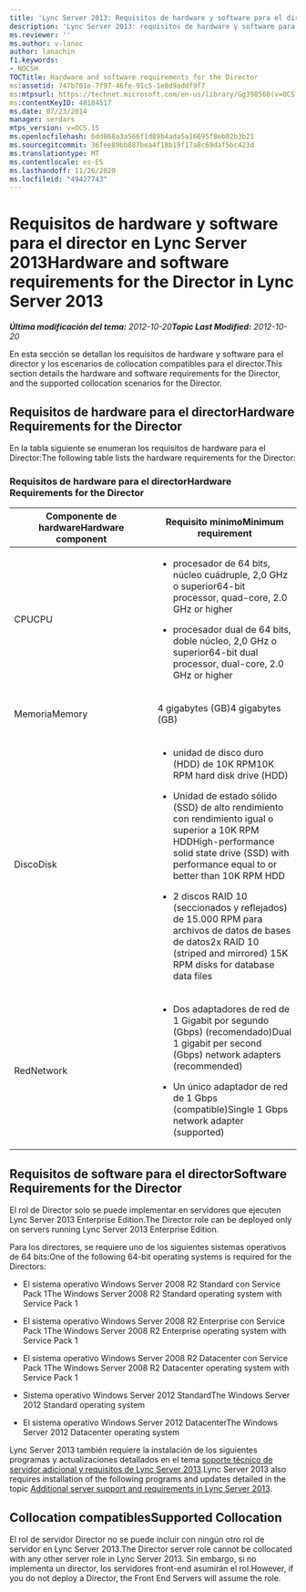 ```yaml
---
title: 'Lync Server 2013: Requisitos de hardware y software para el director'
description: 'Lync Server 2013: requisitos de hardware y software para el director.'
ms.reviewer: ''
ms.author: v-lanac
author: lanachin
f1.keywords:
- NOCSH
TOCTitle: Hardware and software requirements for the Director
ms:assetid: 747b701e-7f97-46fe-91c5-1e8d9addf9f7
ms:mtpsurl: https://technet.microsoft.com/en-us/library/Gg398560(v=OCS.15)
ms:contentKeyID: 48184517
ms.date: 07/23/2014
manager: serdars
mtps_version: v=OCS.15
ms.openlocfilehash: 6dd868a3a566f1d89b4ada5a16695f8eb02b3b21
ms.sourcegitcommit: 36fee89bb887bea4f18b19f17a8c69daf5bc423d
ms.translationtype: MT
ms.contentlocale: es-ES
ms.lasthandoff: 11/26/2020
ms.locfileid: "49427743"
---
```

# <a name="hardware-and-software-requirements-for-the-director-in-lync-server-2013"></a><span data-ttu-id="7af18-103">Requisitos de hardware y software para el director en Lync Server 2013</span><span class="sxs-lookup"><span data-stu-id="7af18-103">Hardware and software requirements for the Director in Lync Server 2013</span></span>

<div data-xmlns="http://www.w3.org/1999/xhtml">

<div class="topic" data-xmlns="http://www.w3.org/1999/xhtml" data-msxsl="urn:schemas-microsoft-com:xslt" data-cs="https://msdn.microsoft.com/">

<div data-asp="https://msdn2.microsoft.com/asp">



</div>

<div id="mainSection">

<div id="mainBody"><span data-ttu-id="7af18-104">

<span> </span></span><span class="sxs-lookup"><span data-stu-id="7af18-104">

<span> </span></span></span>

<span data-ttu-id="7af18-105">_**Última modificación del tema:** 2012-10-20_</span><span class="sxs-lookup"><span data-stu-id="7af18-105">_**Topic Last Modified:** 2012-10-20_</span></span>

<span data-ttu-id="7af18-106">En esta sección se detallan los requisitos de hardware y software para el director y los escenarios de collocation compatibles para el director.</span><span class="sxs-lookup"><span data-stu-id="7af18-106">This section details the hardware and software requirements for the Director, and the supported collocation scenarios for the Director.</span></span>

<div>

## <a name="hardware-requirements-for-the-director"></a><span data-ttu-id="7af18-107">Requisitos de hardware para el director</span><span class="sxs-lookup"><span data-stu-id="7af18-107">Hardware Requirements for the Director</span></span>

<span data-ttu-id="7af18-108">En la tabla siguiente se enumeran los requisitos de hardware para el Director:</span><span class="sxs-lookup"><span data-stu-id="7af18-108">The following table lists the hardware requirements for the Director:</span></span>

### <a name="hardware-requirements-for-the-director"></a><span data-ttu-id="7af18-109">Requisitos de hardware para el director</span><span class="sxs-lookup"><span data-stu-id="7af18-109">Hardware Requirements for the Director</span></span>

<table>
<colgroup>
<col style="width: 50%" />
<col style="width: 50%" />
</colgroup>
<thead>
<tr class="header">
<th><span data-ttu-id="7af18-110">Componente de hardware</span><span class="sxs-lookup"><span data-stu-id="7af18-110">Hardware component</span></span></th>
<th><span data-ttu-id="7af18-111">Requisito mínimo</span><span class="sxs-lookup"><span data-stu-id="7af18-111">Minimum requirement</span></span></th>
</tr>
</thead>
<tbody>
<tr class="odd">
<td><p><span data-ttu-id="7af18-112">CPU</span><span class="sxs-lookup"><span data-stu-id="7af18-112">CPU</span></span></p></td>
<td><ul>
<li><p><span data-ttu-id="7af18-113">procesador de 64 bits, núcleo cuádruple, 2,0 GHz o superior</span><span class="sxs-lookup"><span data-stu-id="7af18-113">64-bit processor, quad-core, 2.0 GHz or higher</span></span></p></li>
<li><p><span data-ttu-id="7af18-114">procesador dual de 64 bits, doble núcleo, 2,0 GHz o superior</span><span class="sxs-lookup"><span data-stu-id="7af18-114">64-bit dual processor, dual-core, 2.0 GHz or higher</span></span></p></li>
</ul></td>
</tr>
<tr class="even">
<td><p><span data-ttu-id="7af18-115">Memoria</span><span class="sxs-lookup"><span data-stu-id="7af18-115">Memory</span></span></p></td>
<td><p><span data-ttu-id="7af18-116">4 gigabytes (GB)</span><span class="sxs-lookup"><span data-stu-id="7af18-116">4 gigabytes (GB)</span></span></p></td>
</tr>
<tr class="odd">
<td><p><span data-ttu-id="7af18-117">Disco</span><span class="sxs-lookup"><span data-stu-id="7af18-117">Disk</span></span></p></td>
<td><ul>
<li><p><span data-ttu-id="7af18-118">unidad de disco duro (HDD) de 10K RPM</span><span class="sxs-lookup"><span data-stu-id="7af18-118">10K RPM hard disk drive (HDD)</span></span></p></li>
<li><p><span data-ttu-id="7af18-119">Unidad de estado sólido (SSD) de alto rendimiento con rendimiento igual o superior a 10K RPM HDD</span><span class="sxs-lookup"><span data-stu-id="7af18-119">High-performance solid state drive (SSD) with performance equal to or better than 10K RPM HDD</span></span></p></li>
<li><p><span data-ttu-id="7af18-120">2 discos RAID 10 (seccionados y reflejados) de 15.000 RPM para archivos de datos de bases de datos</span><span class="sxs-lookup"><span data-stu-id="7af18-120">2x RAID 10 (striped and mirrored) 15K RPM disks for database data files</span></span></p></li>
</ul></td>
</tr>
<tr class="even">
<td><p><span data-ttu-id="7af18-121">Red</span><span class="sxs-lookup"><span data-stu-id="7af18-121">Network</span></span></p></td>
<td><ul>
<li><p><span data-ttu-id="7af18-122">Dos adaptadores de red de 1 Gigabit por segundo (Gbps) (recomendado)</span><span class="sxs-lookup"><span data-stu-id="7af18-122">Dual 1 gigabit per second (Gbps) network adapters (recommended)</span></span></p></li>
<li><p><span data-ttu-id="7af18-123">Un único adaptador de red de 1 Gbps (compatible)</span><span class="sxs-lookup"><span data-stu-id="7af18-123">Single 1 Gbps network adapter (supported)</span></span></p></li>
</ul></td>
</tr>
</tbody>
</table>


</div>

<div>

## <a name="software-requirements-for-the-director"></a><span data-ttu-id="7af18-124">Requisitos de software para el director</span><span class="sxs-lookup"><span data-stu-id="7af18-124">Software Requirements for the Director</span></span>

<span data-ttu-id="7af18-125">El rol de Director solo se puede implementar en servidores que ejecuten Lync Server 2013 Enterprise Edition.</span><span class="sxs-lookup"><span data-stu-id="7af18-125">The Director role can be deployed only on servers running Lync Server 2013 Enterprise Edition.</span></span>

<span data-ttu-id="7af18-126">Para los directores, se requiere uno de los siguientes sistemas operativos de 64 bits:</span><span class="sxs-lookup"><span data-stu-id="7af18-126">One of the following 64-bit operating systems is required for the Directors:</span></span>

  - <span data-ttu-id="7af18-127">El sistema operativo Windows Server 2008 R2 Standard con Service Pack 1</span><span class="sxs-lookup"><span data-stu-id="7af18-127">The Windows Server 2008 R2 Standard operating system with Service Pack 1</span></span>

  - <span data-ttu-id="7af18-128">El sistema operativo Windows Server 2008 R2 Enterprise con Service Pack 1</span><span class="sxs-lookup"><span data-stu-id="7af18-128">The Windows Server 2008 R2 Enterprise operating system with Service Pack 1</span></span>

  - <span data-ttu-id="7af18-129">El sistema operativo Windows Server 2008 R2 Datacenter con Service Pack 1</span><span class="sxs-lookup"><span data-stu-id="7af18-129">The Windows Server 2008 R2 Datacenter operating system with Service Pack 1</span></span>

  - <span data-ttu-id="7af18-130">Sistema operativo Windows Server 2012 Standard</span><span class="sxs-lookup"><span data-stu-id="7af18-130">The Windows Server 2012 Standard operating system</span></span>

  - <span data-ttu-id="7af18-131">El sistema operativo Windows Server 2012 Datacenter</span><span class="sxs-lookup"><span data-stu-id="7af18-131">The Windows Server 2012 Datacenter operating system</span></span>

<span data-ttu-id="7af18-132">Lync Server 2013 también requiere la instalación de los siguientes programas y actualizaciones detallados en el tema [soporte técnico de servidor adicional y requisitos de Lync Server 2013](lync-server-2013-additional-server-support-and-requirements.md).</span><span class="sxs-lookup"><span data-stu-id="7af18-132">Lync Server 2013 also requires installation of the following programs and updates detailed in the topic [Additional server support and requirements in Lync Server 2013](lync-server-2013-additional-server-support-and-requirements.md).</span></span>

</div>

<div>

## <a name="supported-collocation"></a><span data-ttu-id="7af18-133">Collocation compatibles</span><span class="sxs-lookup"><span data-stu-id="7af18-133">Supported Collocation</span></span>

<span data-ttu-id="7af18-134">El rol de servidor Director no se puede incluir con ningún otro rol de servidor en Lync Server 2013.</span><span class="sxs-lookup"><span data-stu-id="7af18-134">The Director server role cannot be collocated with any other server role in Lync Server 2013.</span></span> <span data-ttu-id="7af18-135">Sin embargo, si no implementa un director, los servidores front-end asumirán el rol.</span><span class="sxs-lookup"><span data-stu-id="7af18-135">However, if you do not deploy a Director, the Front End Servers will assume the role.</span></span>

<span data-ttu-id="7af18-136"></div>

</div>

<span> </span>

</div>

</div>

</span><span class="sxs-lookup"><span data-stu-id="7af18-136"></div>

</div>

<span> </span>

</div>

</div>

</span></span></div>

